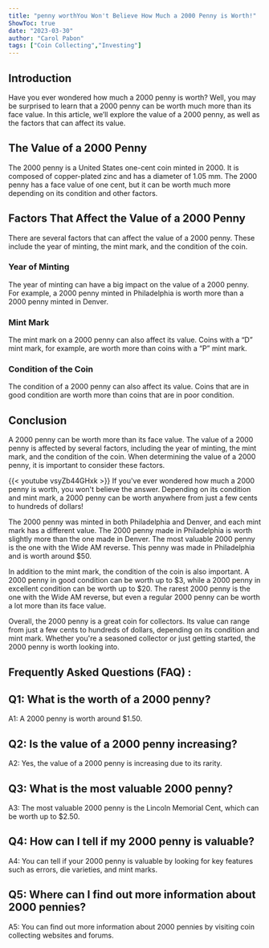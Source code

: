 ```yaml
---
title: "penny worthYou Won't Believe How Much a 2000 Penny is Worth!"
ShowToc: true 
date: "2023-03-30"
author: "Carol Pabon" 
tags: ["Coin Collecting","Investing"]
---
```

## Introduction

Have you ever wondered how much a 2000 penny is worth? Well, you may be surprised to learn that a 2000 penny can be worth much more than its face value. In this article, we’ll explore the value of a 2000 penny, as well as the factors that can affect its value. 

## The Value of a 2000 Penny

The 2000 penny is a United States one-cent coin minted in 2000. It is composed of copper-plated zinc and has a diameter of 1.05 mm. The 2000 penny has a face value of one cent, but it can be worth much more depending on its condition and other factors. 

## Factors That Affect the Value of a 2000 Penny

There are several factors that can affect the value of a 2000 penny. These include the year of minting, the mint mark, and the condition of the coin. 

### Year of Minting

The year of minting can have a big impact on the value of a 2000 penny. For example, a 2000 penny minted in Philadelphia is worth more than a 2000 penny minted in Denver. 

### Mint Mark

The mint mark on a 2000 penny can also affect its value. Coins with a “D” mint mark, for example, are worth more than coins with a “P” mint mark. 

### Condition of the Coin

The condition of a 2000 penny can also affect its value. Coins that are in good condition are worth more than coins that are in poor condition. 

## Conclusion

A 2000 penny can be worth more than its face value. The value of a 2000 penny is affected by several factors, including the year of minting, the mint mark, and the condition of the coin. When determining the value of a 2000 penny, it is important to consider these factors.

{{< youtube vsyZb44GHxk >}} 
If you've ever wondered how much a 2000 penny is worth, you won't believe the answer. Depending on its condition and mint mark, a 2000 penny can be worth anywhere from just a few cents to hundreds of dollars!

The 2000 penny was minted in both Philadelphia and Denver, and each mint mark has a different value. The 2000 penny made in Philadelphia is worth slightly more than the one made in Denver. The most valuable 2000 penny is the one with the Wide AM reverse. This penny was made in Philadelphia and is worth around $50.

In addition to the mint mark, the condition of the coin is also important. A 2000 penny in good condition can be worth up to $3, while a 2000 penny in excellent condition can be worth up to $20. The rarest 2000 penny is the one with the Wide AM reverse, but even a regular 2000 penny can be worth a lot more than its face value.

Overall, the 2000 penny is a great coin for collectors. Its value can range from just a few cents to hundreds of dollars, depending on its condition and mint mark. Whether you're a seasoned collector or just getting started, the 2000 penny is worth looking into.

## Frequently Asked Questions (FAQ) :
## Q1: What is the worth of a 2000 penny?
A1: A 2000 penny is worth around $1.50.

## Q2: Is the value of a 2000 penny increasing?
A2: Yes, the value of a 2000 penny is increasing due to its rarity.

## Q3: What is the most valuable 2000 penny?
A3: The most valuable 2000 penny is the Lincoln Memorial Cent, which can be worth up to $2.50.

## Q4: How can I tell if my 2000 penny is valuable?
A4: You can tell if your 2000 penny is valuable by looking for key features such as errors, die varieties, and mint marks.

## Q5: Where can I find out more information about 2000 pennies?
A5: You can find out more information about 2000 pennies by visiting coin collecting websites and forums.





